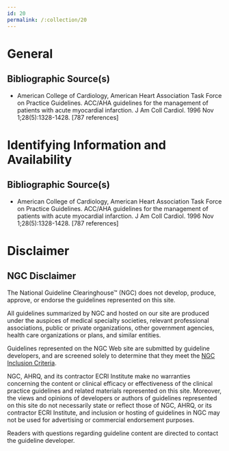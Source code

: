 ```yaml
---
id: 20
permalink: /:collection/20
---
```


# General

## Bibliographic Source(s)

- American College of Cardiology, American Heart Association Task Force on Practice Guidelines. ACC/AHA guidelines for the management of patients with acute myocardial infarction. J Am Coll Cardiol. 1996 Nov 1;28(5):1328-1428. [787 references]

# Identifying Information and Availability

## Bibliographic Source(s)

- American College of Cardiology, American Heart Association Task Force on Practice Guidelines. ACC/AHA guidelines for the management of patients with acute myocardial infarction. J Am Coll Cardiol. 1996 Nov 1;28(5):1328-1428. [787 references]

# Disclaimer

## NGC Disclaimer

The National Guideline Clearinghouse™ (NGC) does not develop, produce, approve, or endorse the guidelines represented on this site.

All guidelines summarized by NGC and hosted on our site are produced under the auspices of medical specialty societies, relevant professional associations, public or private organizations, other government agencies, health care organizations or plans, and similar entities.

Guidelines represented on the NGC Web site are submitted by guideline developers, and are screened solely to determine that they meet the [NGC Inclusion Criteria](/help-and-about/summaries/inclusion-criteria).

NGC, AHRQ, and its contractor ECRI Institute make no warranties concerning the content or clinical efficacy or effectiveness of the clinical practice guidelines and related materials represented on this site. Moreover, the views and opinions of developers or authors of guidelines represented on this site do not necessarily state or reflect those of NGC, AHRQ, or its contractor ECRI Institute, and inclusion or hosting of guidelines in NGC may not be used for advertising or commercial endorsement purposes.

Readers with questions regarding guideline content are directed to contact the guideline developer.

